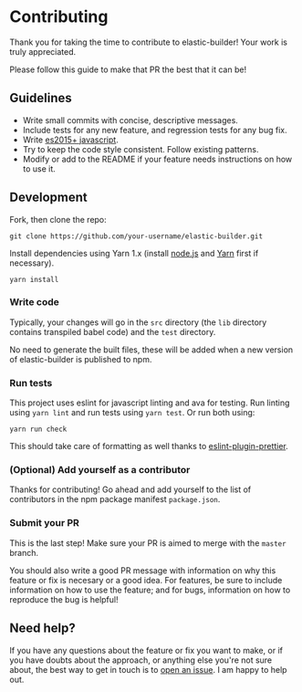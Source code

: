 # Contributing

Thank you for taking the time to contribute to elastic-builder! Your work is truly
appreciated.

Please follow this guide to make that PR the best that it can be!

## Guidelines

* Write small commits with concise, descriptive messages.
* Include tests for any new feature, and regression tests for any bug fix.
* Write [es2015+ javascript][1].
* Try to keep the code style consistent. Follow existing patterns.
* Modify or add to the README if your feature needs instructions on how to use it.

## Development

Fork, then clone the repo:
```
git clone https://github.com/your-username/elastic-builder.git
```

Install dependencies using Yarn 1.x (install [node.js][2] and [Yarn][3] first if necessary).
```
yarn install
```

### Write code

Typically, your changes will go in the `src` directory (the `lib` directory
contains transpiled babel code) and the `test` directory.

No need to generate the built files, these will be added when a new version of
elastic-builder is published to npm.

### Run tests

This project uses eslint for javascript linting and ava for testing. Run
linting using `yarn lint` and run tests using `yarn test`. Or run both using:
```
yarn run check
```
This should take care of formatting as well thanks to [eslint-plugin-prettier][4].

### (Optional) Add yourself as a contributor

Thanks for contributing! Go ahead and add yourself to the list of contributors
in the npm package manifest `package.json`.

### Submit your PR

This is the last step! Make sure your PR is aimed to merge with the `master`
branch.

You should also write a good PR message with information on why this feature or
fix is necesary or a good idea. For features, be sure to include information on
how to use the feature; and for bugs, information on how to reproduce the bug is
helpful!

## Need help?

If you have any questions about the feature or fix you want to make, or if you
have doubts about the approach, or anything else you're not sure about, the best
way to get in touch is to [open an issue][5]. I am happy to help out.

[1]: https://babeljs.io/docs/learn-es2015/
[2]: https://nodejs.org/
[3]: https://classic.yarnpkg.com/lang/en/docs/install/
[4]: https://github.com/not-an-aardvark/eslint-plugin-prettier
[5]: https://github.com/sudo-suhas/elastic-builder/issues/new
